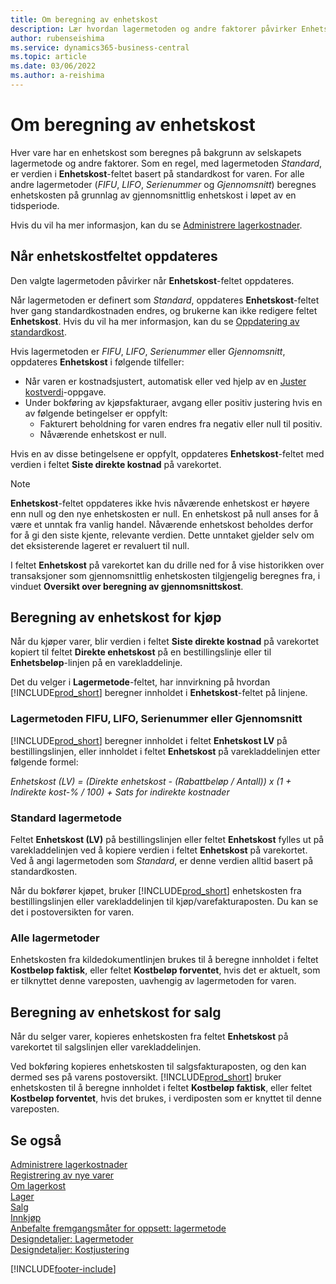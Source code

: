 ```yaml
---
title: Om beregning av enhetskost
description: Lær hvordan lagermetoden og andre faktorer påvirker Enhetskost-feltet på varekortet.
author: rubenseishima
ms.service: dynamics365-business-central
ms.topic: article
ms.date: 03/06/2022
ms.author: a-reishima
---
```

# <a name="about-unit-cost-calculation"></a><a name="about-unit-cost-calculation"></a>Om beregning av enhetskost

Hver vare har en enhetskost som beregnes på bakgrunn av selskapets lagermetode og andre faktorer. Som en regel, med lagermetoden *Standard*, er verdien i **Enhetskost**-feltet basert på standardkost for varen. For alle andre lagermetoder (*FIFU*, *LIFO*, *Serienummer* og *Gjennomsnitt*) beregnes enhetskosten på grunnlag av gjennomsnittlig enhetskost i løpet av en tidsperiode.  

Hvis du vil ha mer informasjon, kan du se [Administrere lagerkostnader](finance-manage-inventory-costs.md).  

## <a name="when-is-the-unit-cost-field-updated"></a><a name="when-is-the-unit-cost-field-updated"></a>Når enhetskostfeltet oppdateres

Den valgte lagermetoden påvirker når **Enhetskost**-feltet oppdateres.

Når lagermetoden er definert som *Standard*, oppdateres **Enhetskost**-feltet hver gang standardkostnaden endres, og brukerne kan ikke redigere feltet **Enhetskost**. Hvis du vil ha mer informasjon, kan du se [Oppdatering av standardkost](finance-how-to-update-standard-costs.md).

Hvis lagermetoden er *FIFU*, *LIFO*, *Serienummer* eller *Gjennomsnitt*, oppdateres **Enhetskost** i følgende tilfeller:

* Når varen er kostnadsjustert, automatisk eller ved hjelp av en [Juster kostverdi](inventory-how-adjust-item-costs.md#to-adjust-item-costs-manually)-oppgave.
* Under bokføring av kjøpsfakturaer, avgang eller positiv justering hvis en av følgende betingelser er oppfylt:
  * Fakturert beholdning for varen endres fra negativ eller null til positiv.
  * Nåværende enhetskost er null.

Hvis en av disse betingelsene er oppfylt, oppdateres **Enhetskost**-feltet med verdien i feltet **Siste direkte kostnad** på varekortet.

> [!NOTE]
> **Enhetskost**-feltet oppdateres ikke hvis nåværende enhetskost er høyere enn null og den nye enhetskosten er null. En enhetskost på null anses for å være et unntak fra vanlig handel. Nåværende enhetskost beholdes derfor for å gi den siste kjente, relevante verdien. Dette unntaket gjelder selv om det eksisterende lageret er revaluert til null.

I feltet **Enhetskost** på varekortet kan du drille ned for å vise historikken over transaksjoner som gjennomsnittlig enhetskosten tilgjengelig beregnes fra, i vinduet **Oversikt over beregning av gjennomsnittskost**.

## <a name="unit-cost-calculation-for-purchases"></a><a name="unit-cost-calculation-for-purchases"></a>Beregning av enhetskost for kjøp

Når du kjøper varer, blir verdien i feltet **Siste direkte kostnad** på varekortet kopiert til feltet **Direkte enhetskost** på en bestillingslinje eller til **Enhetsbeløp**-linjen på en varekladdelinje.

Det du velger i **Lagermetode**-feltet, har innvirkning på hvordan [!INCLUDE[prod_short](includes/prod_short.md)] beregner innholdet i **Enhetskost**-feltet på linjene.

### <a name="costing-method-fifo-lifo-specific-or-average"></a><a name="costing-method-fifo-lifo-specific-or-average"></a>Lagermetoden FIFU, LIFO, Serienummer eller Gjennomsnitt

[!INCLUDE[prod_short](includes/prod_short.md)] beregner innholdet i feltet **Enhetskost LV** på bestillingslinjen, eller innholdet i feltet **Enhetskost** på varekladdelinjen etter følgende formel:

*Enhetskost (LV) = (Direkte enhetskost - (Rabattbeløp / Antall)) x (1 + Indirekte kost-% / 100) + Sats for indirekte kostnader*

### <a name="costing-method-standard"></a><a name="costing-method-standard"></a>Standard lagermetode

Feltet **Enhetskost (LV)** på bestillingslinjen eller feltet **Enhetskost** fylles ut på varekladdelinjen ved å kopiere verdien i feltet **Enhetskost** på varekortet. Ved å angi lagermetoden som *Standard*, er denne verdien alltid basert på standardkosten.

Når du bokfører kjøpet, bruker [!INCLUDE[prod_short](includes/prod_short.md)] enhetskosten fra bestillingslinjen eller varekladdelinjen til kjøp/varefakturaposten. Du kan se det i postoversikten for varen.

### <a name="all-costing-methods"></a><a name="all-costing-methods"></a>Alle lagermetoder

Enhetskosten fra kildedokumentlinjen brukes til å beregne innholdet i feltet **Kostbeløp faktisk**, eller feltet **Kostbeløp forventet**, hvis det er aktuelt, som er tilknyttet denne vareposten, uavhengig av lagermetoden for varen.

## <a name="unit-cost-calculation-for-sales"></a><a name="unit-cost-calculation-for-sales"></a>Beregning av enhetskost for salg

Når du selger varer, kopieres enhetskosten fra feltet **Enhetskost** på varekortet til salgslinjen eller varekladdelinjen.

Ved bokføring kopieres enhetskosten til salgsfakturaposten, og den kan dermed ses på varens postoversikt. [!INCLUDE[prod_short](includes/prod_short.md)] bruker enhetskosten til å beregne innholdet i feltet **Kostbeløp faktisk**, eller feltet **Kostbeløp forventet**, hvis det brukes, i verdiposten som er knyttet til denne vareposten.

## <a name="see-also"></a><a name="see-also"></a>Se også

[Administrere lagerkostnader](finance-manage-inventory-costs.md)  
[Registrering av nye varer](inventory-how-register-new-items.md)  
[Om lagerkost](finance-learn-about-costing.md)  
[Lager](inventory-manage-inventory.md)  
[Salg](sales-manage-sales.md)  
[Innkjøp](purchasing-manage-purchasing.md)  
[Anbefalte fremgangsmåter for oppsett: lagermetode](setup-best-practices-costing-method.md)  
[Designdetaljer: Lagermetoder](design-details-costing-methods.md)  
[Designdetaljer: Kostjustering](design-details-cost-adjustment.md)  

[!INCLUDE[footer-include](includes/footer-banner.md)]
